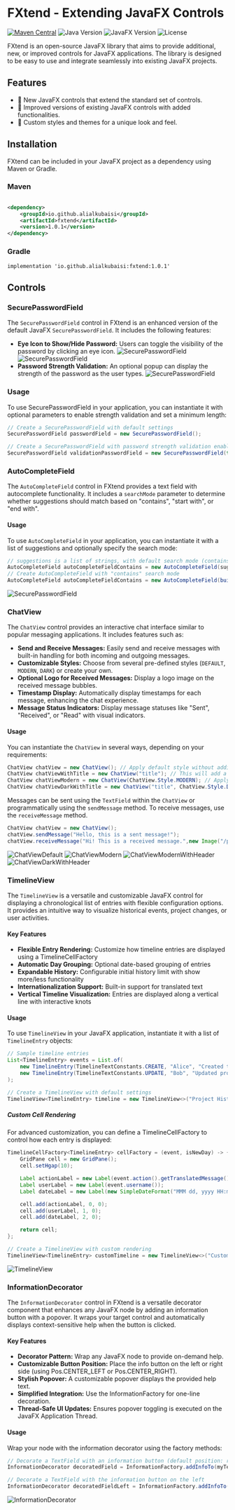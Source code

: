 # FXtend - Extending JavaFX Controls

[![Maven Central](https://img.shields.io/maven-central/v/io.github.alialkubaisi/fxtend.svg?label=Maven%20Central)](https://central.sonatype.com/artifact/io.github.alialkubaisi/fxtend/1.0.1)
![Java Version](https://img.shields.io/badge/Java-%3E%3D%2017-blue)
![JavaFX Version](https://img.shields.io/badge/JavaFX-%2022-blue)
![License](https://img.shields.io/badge/License-Apache%202.0-green)

FXtend is an open-source JavaFX library that aims to provide additional, new, or improved controls for JavaFX
applications. The library is designed to be easy to use and integrate seamlessly into existing JavaFX projects.

## Features

- 🚀 New JavaFX controls that extend the standard set of controls.
- 🔄 Improved versions of existing JavaFX controls with added functionalities.
- 🎨 Custom styles and themes for a unique look and feel.

## Installation

FXtend can be included in your JavaFX project as a dependency using Maven or Gradle.

### Maven

```xml

<dependency>
    <groupId>io.github.alialkubaisi</groupId>
    <artifactId>fxtend</artifactId>
    <version>1.0.1</version>
</dependency>
```

### Gradle

```
implementation 'io.github.alialkubaisi:fxtend:1.0.1'
```

## Controls

### SecurePasswordField

The `SecurePasswordField` control in FXtend is an enhanced version of the default JavaFX `SecurePasswordField`. It
includes the following features:

- **Eye Icon to Show/Hide Password:** Users can toggle the visibility of the password by clicking an eye icon.
  ![SecurePasswordField](fxtend-demo/images/password_field_masked.png)
  ![SecurePasswordField](fxtend-demo/images/password_field_unmasked.png)
- **Password Strength Validation:** An optional popup can display the strength of the password as the user types.
  ![SecurePasswordField](fxtend-demo/images/password_strength_popup.gif)

### Usage

To use SecurePasswordField in your application, you can instantiate it with optional parameters to enable strength
validation and set a minimum length:

```java
// Create a SecurePasswordField with default settings
SecurePasswordField passwordField = new SecurePasswordField();

// Create a SecurePasswordField with password strength validation enabled
SecurePasswordField validationPasswordField = new SecurePasswordField(true, 12);
```

### AutoCompleteField

The `AutoCompleteField` control in FXtend provides a text field with autocomplete functionality. It includes
a `searchMode` parameter to determine whether suggestions should match based on "contains", "start with", or "end
with".<br />

#### Usage

To use `AutoCompleteField` in your application, you can instantiate it with a list of suggestions and optionally specify
the search mode:

```java
// suggestions is a list of strings, with default search mode (contains)
AutoCompleteField autoCompleteFieldContains = new AutoCompleteField(suggestions);
// Create AutoCompleteField with "contains" search mode
AutoCompleteField autoCompleteFieldContains = new AutoCompleteField(buildSuggestions(), SearchMode.CONTAINS);
```

![SecurePasswordField](fxtend-demo/images/auto_complete_fields.gif)

### ChatView

The `ChatView` control provides an interactive chat interface similar to popular messaging applications. It includes
features such as:

- **Send and Receive Messages:** Easily send and receive messages with built-in handling for both incoming and outgoing
  messages.
- **Customizable Styles:** Choose from several pre-defined styles (`DEFAULT`, `MODERN`, `DARK`) or create your own.
- **Optional Logo for Received Messages:** Display a logo image on the received message bubbles.
- **Timestamp Display:** Automatically display timestamps for each message, enhancing the chat experience.
- **Message Status Indicators:** Display message statuses like "Sent", "Received", or "Read" with visual indicators.

#### Usage

You can instantiate the `ChatView` in several ways, depending on your requirements:

```java
ChatView chatView = new ChatView(); // Apply default style without adding header
ChatView chatViewWithTitle = new ChatView("title"); // This will add a header in the chat view
ChatView chatViewModern = new ChatView(ChatView.Style.MODERN); // Apply modern style without adding header
ChatView chatViewDarkWithTitle = new ChatView("title", ChatView.Style.DARK); // Apply dark style with title as header
```

Messages can be sent using the `TextField` within the `ChatView` or programmatically using the `sendMessage` method. To
receive messages, use the `receiveMessage` method.

```java
ChatView chatView = new ChatView();
chatView.sendMessage("Hello, this is a sent message!");
chatView.receiveMessage("Hi! This is a received message.",new Image("/path/to/logo.png")); // Received message with optional logo
```
![ChatViewDefault](fxtend-demo/images/chat_view_default.png)
![ChatViewModern](fxtend-demo/images/chat_view_modern.png)
![ChatViewModernWithHeader](fxtend-demo/images/chat_view_modern_header.png)
![ChatViewDarkWithHeader](fxtend-demo/images/chat_view_dark_header.png)

### TimelineView

The `TimelineView` is a versatile and customizable JavaFX control for displaying a chronological list of entries with 
flexible configuration options. It provides an intuitive way to visualize historical events, project changes, or user activities.

#### Key Features

- **Flexible Entry Rendering:** Customize how timeline entries are displayed using a TimelineCellFactory
- **Automatic Day Grouping:** Optional date-based grouping of entries
- **Expandable History:** Configurable initial history limit with show more/less functionality
- **Internationalization Support:** Built-in support for translated text
- **Vertical Timeline Visualization:** Entries are displayed along a vertical line with interactive knots

#### Usage

To use `TimelineView` in your JavaFX application, instantiate it with a list of `TimelineEntry` objects:

```java
// Sample timeline entries
List<TimelineEntry> events = List.of(
    new TimelineEntry(TimelineTextConstants.CREATE, "Alice", "Created the project repository.", new Date()),
    new TimelineEntry(TimelineTextConstants.UPDATE, "Bob", "Updated project requirements.", new Date())
);

// Create a TimelineView with default settings
TimelineView<TimelineEntry> timeline = new TimelineView<>("Project History", events);
```
##### Custom Cell Rendering
For advanced customization, you can define a TimelineCellFactory to control how each entry is displayed:

```java
TimelineCellFactory<TimelineEntry> cellFactory = (event, isNewDay) -> {
    GridPane cell = new GridPane();
    cell.setHgap(10);

    Label actionLabel = new Label(event.action().getTranslatedMessage());
    Label userLabel = new Label(event.username());
    Label dateLabel = new Label(new SimpleDateFormat("MMM dd, yyyy HH:mm").format(event.date()));

    cell.add(actionLabel, 0, 0);
    cell.add(userLabel, 1, 0);
    cell.add(dateLabel, 2, 0);

    return cell;
};

// Create a TimelineView with custom rendering
TimelineView<TimelineEntry> customTimeline = new TimelineView<>("Custom History", events, cellFactory, TimelineEntry::date);
```
![TimelineView](fxtend-demo/images/timeline.gif)

### InformationDecorator
The `InformationDecorator` control in FXtend is a versatile decorator component that enhances any JavaFX node by adding 
an information button with a popover. It wraps your target control and automatically displays context-sensitive help 
when the button is clicked.

#### Key Features

- **Decorator Pattern:** Wrap any JavaFX node to provide on-demand help.
- **Customizable Button Position:** Place the info button on the left or right side (using Pos.CENTER_LEFT or Pos.CENTER_RIGHT).
- **Stylish Popover:** A customizable popover displays the provided help text.
- **Simplified Integration:** Use the InformationFactory for one-line decoration.
- **Thread-Safe UI Updates:** Ensures popover toggling is executed on the JavaFX Application Thread.

#### Usage
Wrap your node with the information decorator using the factory methods:

```java 
// Decorate a TextField with an information button (default position: right)
InformationDecorator decoratedField = InformationFactory.addInfoTo(myTextField, "Enter your email address for account recovery.");

// Decorate a TextField with the information button on the left
InformationDecorator decoratedFieldLeft = InformationFactory.addInfoTo(myTextField, "Enter your full name as shown on official documents.", Pos.CENTER_LEFT);
```

![InformationDecorator](fxtend-demo/images/info-decorator.png)